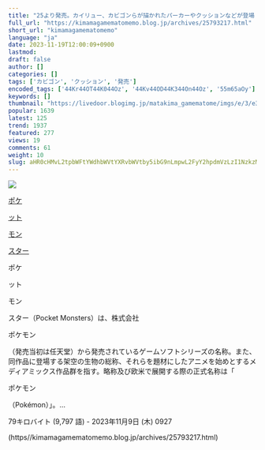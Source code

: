 ```yaml
---
title: "25より発売。カイリュー、カビゴンらが描かれたパーカーやクッションなどが登場 "
full_url: "https://kimamagamematomemo.blog.jp/archives/25793217.html"
short_url: "kimamagamematomemo"
language: "ja"
date: 2023-11-19T12:00:09+0900
lastmod: 
draft: false
author: []
categories: []
tags: ['カビゴン', 'クッション', '発売']
encoded_tags: ['44Kr44OT44K044Oz', '44Kv44OD44K344On44Oz', '55m65aOy']
keywords: []
thumbnail: "https://livedoor.blogimg.jp/matakima_gamematome/imgs/e/3/e37fe456-s.jpg"
popular: 1639
latest: 125
trend: 1937
featured: 277
views: 19
comments: 61
weight: 10
slug: aHR0cHMvL2tpbWFtYWdhbWVtYXRvbWVtby5ibG9nLmpwL2FyY2hpdmVzLzI1NzkzMjE3Lmh0bWw=
---
```


![](https://livedoor.blogimg.jp/matakima_gamematome/imgs/e/3/e37fe456-s.jpg)

<div><a title='ポケットモンスター' href='https//ja.wikipedia.org/wiki/%E3%83%9D%E3%82%B1%E3%83%83%E3%83%88%E3%83%A2%E3%83%B3%E3%82%B9%E3%82%BF%E3%83%BC' target='_blank'><p>ポケ</p>ット<p>モン</p>スター</a> <p class='searchresult'><p>ポケ</p>ット<p>モン</p>スター（Pocket Monsters）は、株式会社<p>ポケモン</p>（発売当初は任天堂）から発売されているゲームソフトシリーズの名称。また、同作品に登場する架空の生物の総称、それらを題材にしたアニメを始めとするメディアミックス作品群を指す。略称及び欧米で展開する際の正式名称は「<p>ポケモン</p>（Pokémon）」。…</p> <p class='mw-search-result-data'>79キロバイト (9,797 語) - 2023年11月9日 (木) 0927</p></div>

(https//kimamagamematomemo.blog.jp/archives/25793217.html)
